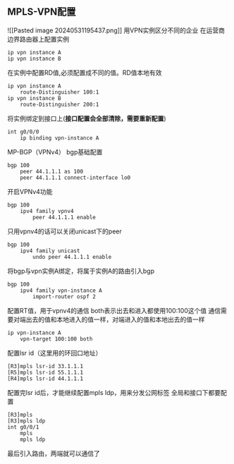 ## MPLS-VPN配置
![[Pasted image 20240531195437.png]]
用VPN实例区分不同的企业
在运营商边界路由器上配置实例
```
ip vpn instance A
ip vpn instance B
```

在实例中配置RD值,必须配置成不同的值。RD值本地有效
```
ip vpn instance A
	route-Distinguisher 100:1
ip vpn instance B
	route-Distinguisher 200:1
```
将实例绑定到接口上(**接口配置会全部清除，需要重新配置**)
```
int g0/0/0
	ip binding vpn-instance A
```
MP-BGP（VPNv4）
bgp基础配置
```
bgp 100
	peer 44.1.1.1 as 100
	peer 44.1.1.1 connect-interface lo0
```
开启VPNv4功能
```
bgp 100
	ipv4 family vpnv4
		peer 44.1.1.1 enable
```
只用vpnv4的话可以关闭unicast下的peer
```
bgp 100
	ipv4 family unicast
		undo peer 44.1.1.1 enable
```
将bgp与vpn实例A绑定，将属于实例A的路由引入bgp
```
bgp 100
	ipv4 family vpn-instance A
		import-router ospf 2
```
配置RT值，用于vpnv4的通信
both表示出去和进入都使用100:100这个值
通信需要对端出去的值和本地进入的值一样，对端进入的值和本地出去的值一样
```
ip vpn-instance A
	vpn-target 100:100 both
```
配置lsr id（这里用的环回口地址）
```
[R3]mpls lsr-id 33.1.1.1
[R5]mpls lsr-id 55.1.1.1
[R4]mpls lsr-id 44.1.1.1
```
配置完lsr id后，才能继续配置mpls ldp，用来分发公网标签
全局和接口下都要配置
```
[R3]mpls
[R3]mpls ldp
int g0/0/1
	mpls
	mpls ldp
```
最后引入路由，两端就可以通信了
